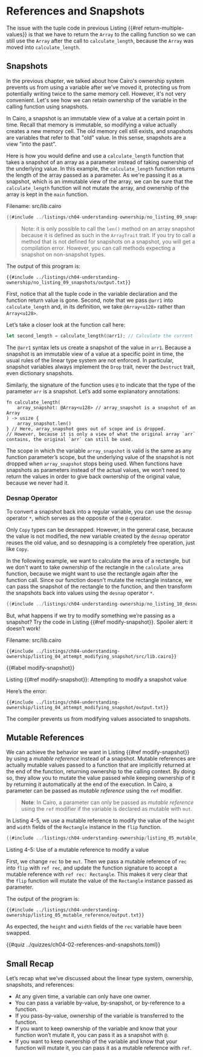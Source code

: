 # References and Snapshots

The issue with the tuple code in previous Listing {{#ref return-multiple-values}} is that we have to return the
`Array` to the calling function so we can still use the `Array` after the
call to `calculate_length`, because the `Array` was moved into
`calculate_length`.

## Snapshots

In the previous chapter, we talked about how Cairo's ownership system prevents
us from using a variable after we've moved it, protecting us from potentially
writing twice to the same memory cell. However, it's not very convenient.
Let's see how we can retain ownership of the variable in the calling function using snapshots.

In Cairo, a snapshot is an immutable view of a value at a certain point in time.
Recall that memory is immutable, so modifying a value actually creates a new memory cell.
The old memory cell still exists, and snapshots are variables that refer to that "old" value.
In this sense, snapshots are a view "into the past".

Here is how you would define and use a `calculate_length` function that takes a
snapshot of an array as a parameter instead of taking ownership of the underlying value. In this example,
the `calculate_length` function returns the length of the array passed as a parameter.
As we're passing it as a snapshot, which is an immutable view of the array, we can be sure that
the `calculate_length` function will not mutate the array, and ownership of the array is kept in the `main` function.

<span class="filename">Filename: src/lib.cairo</span>

```rust
{{#include ../listings/ch04-understanding-ownership/no_listing_09_snapshots/src/lib.cairo}}
```

> Note: it is only possible to call the `len()` method on an array snapshot because it is defined as such in the `ArrayTrait` trait. If you try to call a method that is not defined for snapshots on a snapshot, you will get a compilation error. However, you can call methods expecting a snapshot on non-snapshot types.

The output of this program is:

```shell
{{#include ../listings/ch04-understanding-ownership/no_listing_09_snapshots/output.txt}}
```

First, notice that all the tuple code in the variable declaration and the function return value is gone. Second, note
that we pass `@arr1` into `calculate_length` and, in its definition, we take `@Array<u128>` rather than `Array<u128>`.

Let’s take a closer look at the function call here:

```rust
let second_length = calculate_length(@arr1); // Calculate the current length of the array
```

The `@arr1` syntax lets us create a snapshot of the value in `arr1`. Because a snapshot is an immutable view of a value at a specific point in time, the usual rules of the linear type system are not enforced. In particular, snapshot variables always implement the `Drop` trait, never the `Destruct` trait, even dictionary snapshots.

Similarly, the signature of the function uses `@` to indicate that the type of the parameter `arr` is a snapshot. Let’s add some explanatory annotations:

```rust, noplayground
fn calculate_length(
    array_snapshot: @Array<u128> // array_snapshot is a snapshot of an Array
) -> usize {
    array_snapshot.len()
} // Here, array_snapshot goes out of scope and is dropped.
// However, because it is only a view of what the original array `arr` contains, the original `arr` can still be used.
```

The scope in which the variable `array_snapshot` is valid is the same as any function parameter’s scope, but the underlying value of the snapshot is not dropped when `array_snapshot` stops being used. When functions have snapshots as parameters instead of the actual values, we won’t need to return the values in order to give back ownership of the original value, because we never had it.

### Desnap Operator

To convert a snapshot back into a regular variable, you can use the `desnap` operator `*`, which serves as the opposite of the `@` operator.

Only `Copy` types can be desnapped. However, in the general case, because the value is not modified, the new variable created by the `desnap` operator reuses the old value, and so desnapping is a completely free operation, just like `Copy`.

In the following example, we want to calculate the area of a rectangle, but we don't want to take ownership of the rectangle in the `calculate_area` function, because we might want to use the rectangle again after the function call. Since our function doesn't mutate the rectangle instance, we can pass the snapshot of the rectangle to the function, and then transform the snapshots back into values using the `desnap` operator `*`.

```rust
{{#include ../listings/ch04-understanding-ownership/no_listing_10_desnap/src/lib.cairo}}
```

But, what happens if we try to modify something we’re passing as a snapshot? Try the code in
Listing {{#ref modify-snapshot}}. Spoiler alert: it doesn’t work!

<span class="filename">Filename: src/lib.cairo</span>

```rust,does_not_compile
{{#include ../listings/ch04-understanding-ownership/listing_04_attempt_modifying_snapshot/src/lib.cairo}}
```

{{#label modify-snapshot}}

<span class="caption">Listing {{#ref modify-snapshot}}: Attempting to modify a snapshot value</span>

Here’s the error:

```shell
{{#include ../listings/ch04-understanding-ownership/listing_04_attempt_modifying_snapshot/output.txt}}
```

The compiler prevents us from modifying values associated to snapshots.

## Mutable References

We can achieve the behavior we want in Listing {{#ref modify-snapshot}} by using a _mutable reference_ instead of a snapshot. Mutable references are actually mutable values passed to a function that are implicitly returned at the end of the function, returning ownership to the calling context. By doing so, they allow you to mutate the value passed while keeping ownership of it by returning it automatically at the end of the execution.
In Cairo, a parameter can be passed as _mutable reference_ using the `ref` modifier.

> **Note**: In Cairo, a parameter can only be passed as _mutable reference_ using the `ref` modifier if the variable is declared as mutable with `mut`.

In Listing 4-5, we use a mutable reference to modify the value of the `height` and `width` fields of the `Rectangle` instance in the `flip` function.

```rust
{{#include ../listings/ch04-understanding-ownership/listing_05_mutable_reference/src/lib.cairo}}
```

<span class="caption">Listing 4-5: Use of a mutable reference to modify a value</span>

First, we change `rec` to be `mut`. Then we pass a mutable reference of `rec` into `flip` with `ref rec`, and update the function signature to accept a mutable reference with `ref rec: Rectangle`. This makes it very clear that the `flip` function will mutate the value of the `Rectangle` instance passed as parameter.

The output of the program is:

```shell
{{#include ../listings/ch04-understanding-ownership/listing_05_mutable_reference/output.txt}}
```

As expected, the `height` and `width` fields of the `rec` variable have been swapped.

{{#quiz ../quizzes/ch04-02-references-and-snapshots.toml}}

## Small Recap

Let’s recap what we’ve discussed about the linear type system, ownership, snapshots, and references:

- At any given time, a variable can only have one owner.
- You can pass a variable by-value, by-snapshot, or by-reference to a function.
- If you pass-by-value, ownership of the variable is transferred to the function.
- If you want to keep ownership of the variable and know that your function won’t mutate it, you can pass it as a snapshot with `@`.
- If you want to keep ownership of the variable and know that your function will mutate it, you can pass it as a mutable reference with `ref`.
